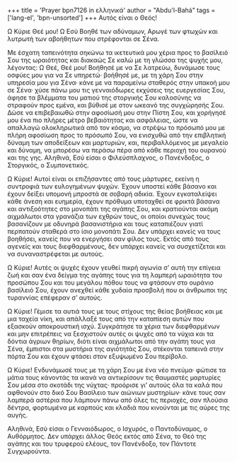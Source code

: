 +++
title = 'Prayer bpn7126 in ελληνικά'
author = "Abdu'l-Bahá"
tags = ['lang-el', 'bpn-unsorted']
+++
Αυτός είναι ο Θεός!

Ω Κύριε Θεέ µου! Ω Εσύ Βοηθέ των αδύναµων, Αρωγέ των φτωχών και λυτρωτή των αβοήθητων που στρέφονται σε Σένα.

Με έσχατη ταπεινότητα σηκώνω τα ικετευτικά µου χέρια προς το βασίλειό Σου της ωραιότητας και διακαώς Σε καλώ µε τη γλώσσα της ψυχής µου, λέγοντας: Ω Θεέ, Θεέ µου! Βοήθησέ µε να Σε λατρεύω, δυνάµωσε τους οσφύες µου για να Σε υπηρετώ· βοήθησέ µε, µε τη χάρη Σου στην υπηρεσία µου για Σένα· κάνε µε να παραµείνω σταθερός στην υπακοή µου σε Σένα· χύσε πάνω µου τις γενναιόδωρες εκχύσεις της ευεργεσίας Σου, άφησε τα βλέµµατα του µατιού της στοργικής Σου καλοσύνης να στραφούν προς εµένα, και βύθισέ µε στον ωκεανό της συγχώρησής Σου. ∆ώσε να επιβεβαιωθώ στην αφοσίωσή µου στην Πίστη Σου, και χορήγησέ µου ένα πιο πλήρες µέτρο βεβαιότητας και ασφάλειας, ώστε να απαλλαγώ ολοκληρωτικά από τον κόσµο, να στρέψω το πρόσωπό µου µε πλήρη αφοσίωση προς το πρόσωπό Σου, να ενισχυθώ από την επιβλητική δύναµη των αποδείξεων και µαρτυριών, και, περιβαλλόµενος µε µεγαλείο και δύναµη, να µπορέσω να περάσω πέρα από κάθε περιοχή του ουρανού και της γης. Αληθινά, Εσύ είσαι ο Φιλεύσπλαχνος, ο Πανένδοξος, ο Στοργικός, ο Συµπονετικός.

Ω Κύριε! Αυτοί είναι οι επιζήσαντες από τους µάρτυρες, εκείνη η συντροφιά των ευλογηµένων ψυχών. Έχουν υποστεί κάθε βάσανο και έχουν δείξει υποµονή µπροστά σε σοβαρή αδικία. Έχουν εγκαταλείψει κάθε άνεση και ευηµερία, έχουν πρόθυµα υποταχθεί σε φρικτά βάσανα και αντιξοότητες στο µονοπάτι της αγάπης Σου, και κρατιούνται ακόµη αιχµάλωτοι στα γρανάζια των εχθρών τους, οι οποίοι συνεχώς τους βασανίζουν µε οδυνηρά βασανιστήρια και τους καταπιέζουν γιατί περπατούν σταθερά στο ίσιο µονοπάτι Σου. ∆εν υπάρχει κανείς να τους βοηθήσει, κανείς που να ενεργήσει σαν φίλος τους. Εκτός από τους αγενείς και τους διεφθαρµένους, δεν υπάρχει κανείς να συσχετίζεται και να συναναστρέφεται µε αυτούς.

Ω Κύριε! Αυτές οι ψυχές έχουν γευθεί πικρή αγωνία σ’ αυτή την επίγεια ζωή και σαν ένα δείγµα της αγάπης τους για τη λαµπερή ωραιότητα του προσώπου Σου και του µεγάλου πόθου τους να φτάσουν στο ουράνιο βασίλειό Σου, έχουν ανεχθεί κάθε χυδαία προσβολή που οι άνθρωποι της τυραννίας επέφεραν σ’ αυτούς.

Ω Κύριε! Γέµισε τα αυτιά τους µε τους στίχους της θείας βοήθειας και µε µια ταχεία νίκη, και απάλλαξέ τους από την καταπίεση αυτών που εξασκούν αποκρουστική ισχύ. Συγκράτησε τα χέρια των διεφθαρµένων και µην επιτρέπεις να ξεσχιστούν αυτές οι ψυχές από τα νύχια και τα δόντια άγριων θηρίων, διότι είναι αιχµάλωτοι από την αγάπη τους για Σένα, έµπιστοι στα µυστήρια της αγιότητάς Σου, στέκονται ταπεινά στην πόρτα Σου και έχουν φτάσει στον εξυψωµένο Σου περίβολο.

Ω Κύριε! Ενδυνάµωσέ τους µε τη χάρη Σου µε ένα νέο πνεύµα· φώτισε τα µάτια τους κάνοντάς τα ικανά να αντικρίσουν τις θαυµαστές µαρτυρίες Σου µέσα στο σκοτάδι της νύχτας· προόρισε γι’ αυτούς όλα τα καλά που αφθονούν στο δικό Σου Βασίλειο των αιώνιων µυστηρίων· κάνε τους σαν λαµπερά αστέρια που λάµπουν πάνω από όλες τις περιοχές, σαν πλούσια δέντρα, φορτωµένα µε καρπούς και κλαδιά που κινούνται µε τις αύρες της αυγής.

Αληθινά, Εσύ είσαι ο Γενναιόδωρος, ο Ισχυρός, ο Παντοδύναµος, ο Αυθόρµητος. ∆εν υπάρχει άλλος Θεός εκτός από Σένα, το Θεό της αγάπης και του τρυφερού ελέους, τον Πανένδοξο, τον Πάντοτε Συγχωρούντα.
